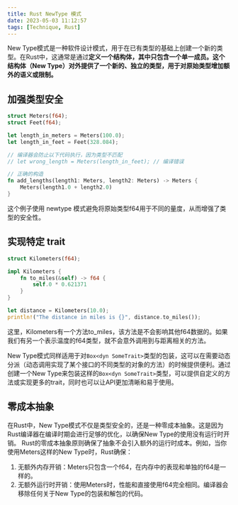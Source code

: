 ```yaml
---
title: Rust NewType 模式
date: 2023-05-03 11:12:57
tags: [Technique, Rust]
---
```


New Type模式是一种软件设计模式，用于在已有类型的基础上创建一个新的类型。在Rust中，这通常是通过**定义一个结构体，其中只包含一个单一成员。这个结构体（New Type）对外提供了一个新的、独立的类型，用于对原始类型增加额外的语义或限制。**

## 加强类型安全

```rust
struct Meters(f64);
struct Feet(f64);

let length_in_meters = Meters(100.0);
let length_in_feet = Feet(328.084);

// 编译器会防止以下代码执行，因为类型不匹配
// let wrong_length = Meters(length_in_feet); // 编译错误

// 正确的构造
fn add_lengths(length1: Meters, length2: Meters) -> Meters {
    Meters(length1.0 + length2.0)
}
```

这个例子使用 newtype 模式避免将原始类型f64用于不同的量度，从而增强了类型的安全性。

## 实现特定 trait

```rust
struct Kilometers(f64);

impl Kilometers {
    fn to_miles(&self) -> f64 {
        self.0 * 0.621371
    }
}

let distance = Kilometers(10.0);
println!("The distance in miles is {}", distance.to_miles());
```

这里，Kilometers有一个方法to_miles，该方法是不会影响其他f64数据的。如果我们有另一个表示温度的f64类型，就不会意外调用到与距离相关的方法。

New Type模式同样适用于对`Box<dyn SomeTrait>`类型的包装，这可以在需要动态分派（动态调用实现了某个接口的不同类型的对象的方法）的时候提供便利。通过创建一个New Type来包装这样的`Box<dyn SomeTrait>`类型，可以提供自定义的方法或实现更多的trait，同时也可以让API更加清晰和易于使用。

## 零成本抽象

在Rust中，New Type模式不仅是类型安全的，还是一种零成本抽象。这是因为Rust编译器在编译时期会进行足够的优化，以确保New Type的使用没有运行时开销。 Rust的零成本抽象原则确保了抽象不会引入额外的运行时成本。例如，当你使用Meters这样的New Type时，Rust确保：

1. 无额外内存开销：Meters只包含一个f64，在内存中的表现和单独的f64是一样的。
2. 无额外运行时开销：使用Meters时，性能和直接使用f64完全相同。编译器会移除任何关于New Type的包装和解包的代码。
